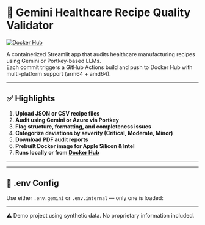 # 🧪 Gemini Healthcare Recipe Quality Validator

[![Docker Hub](https://img.shields.io/docker/pulls/igorrazumny/recipe-quality-validator?style=flat-square)](https://hub.docker.com/r/igorrazumny/recipe-quality-validator)

A containerized Streamlit app that audits healthcare manufacturing recipes using Gemini or Portkey-based LLMs.  
Each commit triggers a GitHub Actions build and push to Docker Hub with multi-platform support (arm64 + amd64).

---

## ✅ Highlights

1. **Upload JSON or CSV recipe files**
2. **Audit using Gemini or Azure via Portkey**
3. **Flag structure, formatting, and completeness issues**
4. **Categorize deviations by severity (Critical, Moderate, Minor)**
5. **Download PDF audit reports**
6. **Prebuilt Docker image for Apple Silicon & Intel**
7. **Runs locally or from [Docker Hub](https://hub.docker.com/r/igorrazumny/openai-recipe-quality-validator)**

---


---

## 🔐 .env Config

Use either `.env.gemini` or `.env.internal` — only one is loaded:

---

⚠️ Demo project using synthetic data. No proprietary information included.
